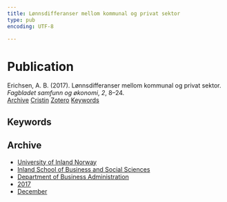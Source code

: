 ```yaml
---
title: Lønnsdifferanser mellom kommunal og privat sektor
type: pub
encoding: UTF-8

---
```

<h1>Publication</h1>
<article id="csl-bib-container-HVXEYTZT" class="csl-bib-container">
  <div class="csl-bib-body"> <div class="csl-entry">Erichsen, A. B. (2017). Lønnsdifferanser mellom kommunal og privat sektor. <i>Fagbladet samfunn og økonomi</i>, <i>2</i>, 8–24.</div> </div>
  <div class="csl-bib-buttons">
    <a href="#taxonomy-article-HVXEYTZT" alt="archive" class="csl-bib-button">Archive</a>
    <a href="https://app.cristin.no/results/show.jsf?id=1530841" alt="Cristin" class="csl-bib-button">Cristin</a>
    <a href="http://zotero.org/groups/5881554/items/HVXEYTZT" alt="Zotero" class="csl-bib-button">Zotero</a>
    <a href="#keywords-article-HVXEYTZT" alt="keywords" class="csl-bib-button">Keywords</a>
  </div>
  <div id="csl-bib-meta-container-HVXEYTZT"></div>
</article>
<div id="csl-bib-meta-HVXEYTZT" class="csl-bib-meta">
  <article id="keywords-article-HVXEYTZT" class="keywords-article">
    <h1>Keywords</h1>
    
  </article>
  <article id="taxonomy-article-HVXEYTZT" class="taxonomy-article">
    <h1>Archive</h1>
    <ul>
      <li>
        <a href="/en/archive/?key=3DCRN523">University of Inland Norway</a>
      </li>
      <li>
        <a href="/en/archive/?key=DU8Q9LN9">Inland School of Business and Social Sciences</a>
      </li>
      <li>
        <a href="/en/archive/?key=3IQA89I8">Department of Business Administration</a>
      </li>
      <li>
        <a href="/en/archive/?key=XK3XPH22">2017</a>
      </li>
      <li>
        <a href="/en/archive/?key=DKBNF8V7">December</a>
      </li>
    </ul>
  </article>
</div>
